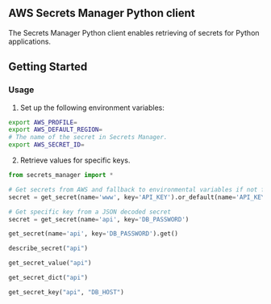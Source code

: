 ## AWS Secrets Manager Python client

The Secrets Manager Python client enables retrieving of secrets for Python applications.

## Getting Started

### Usage

1. Set up the following environment variables:

```bash
export AWS_PROFILE=
export AWS_DEFAULT_REGION=
# The name of the secret in Secrets Manager.
export AWS_SECRET_ID=
```

2. Retrieve values for specific keys.

```python
from secrets_manager import *

# Get secrets from AWS and fallback to environmental variables if not found
secret = get_secret(name='www', key='API_KEY').or_default(name='API_KEY', source='env')

# Get specific key from a JSON decoded secret
secret = get_secret(name='api', key='DB_PASSWORD')

get_secret(name='api', key='DB_PASSWORD').get()

describe_secret("api")

get_secret_value("api")

get_secret_dict("api")

get_secret_key("api", "DB_HOST")
```
